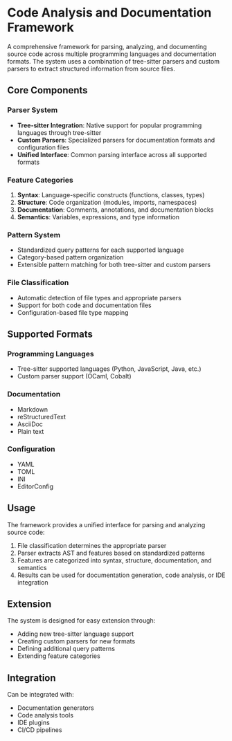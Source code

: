 # Code Analysis and Documentation Framework

A comprehensive framework for parsing, analyzing, and documenting source code across multiple programming languages and documentation formats. The system uses a combination of tree-sitter parsers and custom parsers to extract structured information from source files.

## Core Components

### Parser System

- **Tree-sitter Integration**: Native support for popular programming languages through tree-sitter
- **Custom Parsers**: Specialized parsers for documentation formats and configuration files
- **Unified Interface**: Common parsing interface across all supported formats

### Feature Categories

1. **Syntax**: Language-specific constructs (functions, classes, types)
2. **Structure**: Code organization (modules, imports, namespaces)
3. **Documentation**: Comments, annotations, and documentation blocks
4. **Semantics**: Variables, expressions, and type information

### Pattern System

- Standardized query patterns for each supported language
- Category-based pattern organization
- Extensible pattern matching for both tree-sitter and custom parsers

### File Classification

- Automatic detection of file types and appropriate parsers
- Support for both code and documentation files
- Configuration-based file type mapping

## Supported Formats

### Programming Languages

- Tree-sitter supported languages (Python, JavaScript, Java, etc.)
- Custom parser support (OCaml, Cobalt)

### Documentation

- Markdown
- reStructuredText
- AsciiDoc
- Plain text

### Configuration

- YAML
- TOML
- INI
- EditorConfig

## Usage

The framework provides a unified interface for parsing and analyzing source code:

1. File classification determines the appropriate parser
2. Parser extracts AST and features based on standardized patterns
3. Features are categorized into syntax, structure, documentation, and semantics
4. Results can be used for documentation generation, code analysis, or IDE integration

## Extension

The system is designed for easy extension through:

- Adding new tree-sitter language support
- Creating custom parsers for new formats
- Defining additional query patterns
- Extending feature categories

## Integration

Can be integrated with:

- Documentation generators
- Code analysis tools
- IDE plugins
- CI/CD pipelines
